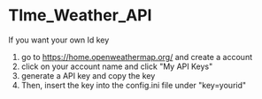 # TIme_Weather_API
If you want your own Id key 
1. go to https://home.openweathermap.org/ and create a account
2. click on your account name and click "My API Keys"
3. generate a API key and copy the key
4. Then, insert the key into the config.ini file under "key=yourid"

